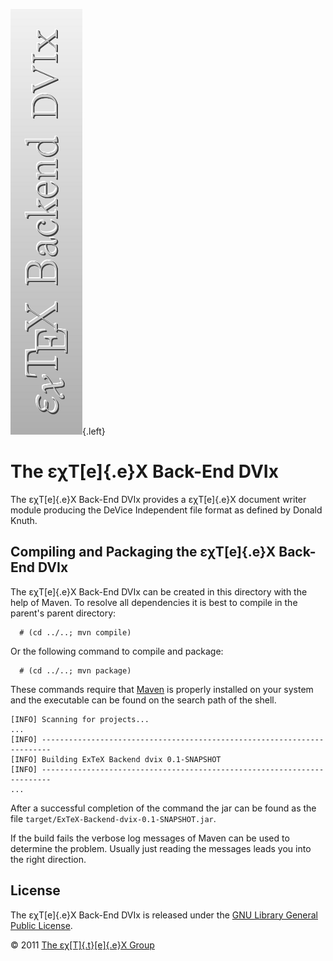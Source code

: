 ![](src/images/ExTeX-Backend-dvix-side.png){.left}

The εχT[e]{.e}X Back-End DVIx
=============================

The εχT[e]{.e}X Back-End DVIx provides a εχT[e]{.e}X document writer
module producing the DeVice Independent file format as defined by Donald
Knuth.

Compiling and Packaging the εχT[e]{.e}X Back-End DVIx
-----------------------------------------------------

The εχT[e]{.e}X Back-End DVIx can be created in this directory with the
help of Maven. To resolve all dependencies it is best to compile in the
parent\'s parent directory:

      # (cd ../..; mvn compile)

Or the following command to compile and package:

      # (cd ../..; mvn package)

These commands require that [Maven](http://maven.apache.org) is properly
installed on your system and the executable can be found on the search
path of the shell.

``` {.output}
[INFO] Scanning for projects...
...                                                                         
[INFO] ------------------------------------------------------------------------
[INFO] Building ExTeX Backend dvix 0.1-SNAPSHOT
[INFO] ------------------------------------------------------------------------
...
```

After a successful completion of the command the jar can be found as the
file `target/ExTeX-Backend-dvix-0.1-SNAPSHOT.jar`.

If the build fails the verbose log messages of Maven can be used to
determine the problem. Usually just reading the messages leads you into
the right direction.

License
-------

The εχT[e]{.e}X Back-End DVIx is released under the [GNU Library General
Public License](LICENSE.html).

© 2011 [The εχ[T]{.t}[e]{.e}X Group](mailto:extex@dante.de)
